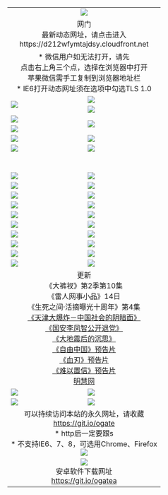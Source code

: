﻿<table>
  <tr></tr>
  <tr><td colspan=2 align=center><img src="https://cloud.githubusercontent.com/assets/11880933/13434984/f430fae2-e012-11e5-814f-c2df1e82b247.jpg" /></td></tr>
  <tr><td colspan=2 align=center>网门<br>最新动态网址，请点击进入
<br>https://d212wfymtajdsy.cloudfront.net
    </td>
  </tr>
  <tr>
    <td colspan=2 align=center>* 微信用户如无法打开，请先<br>点击右上角三个点，选择在浏览器中打开<br>苹果微信需手工复制到浏览器地址栏
    <br>* IE6打开动态网址须在选项中勾选TLS 1.0</td>
  </tr>
  <tr>
    <td rowspan=2><a href="https://d212wfymtajdsy.cloudfront.net/ogUP.aspx?name=11DKC.mp4&list=11DKC" target="_blank"><img src="https://d212wfymtajdsy.cloudfront.net/Up/11DKC1.jpg" /></a></td> 
    <td><div><a href="https://d212wfymtajdsy.cloudfront.net/ogUP.aspx?name=LRWS.mp4&list=LRWS" target="_blank"><img src="https://d212wfymtajdsy.cloudfront.net/Up/LRWS.jpg" /></a></td>
   </tr>
  <tr>
    <td><a href="https://d212wfymtajdsy.cloudfront.net/ogNiceVedio.aspx" target="_blank"><img src="https://d212wfymtajdsy.cloudfront.net/Up/11TGKDY.jpg" /></a></td>
  </tr>
  <tr>
    <td><a href="https://d212wfymtajdsy.cloudfront.net/ogUP.aspx?name=JQR.mp4&count=2" target="_blank"><img src="https://d212wfymtajdsy.cloudfront.net/Up/JQR.jpg" /></a></td>   
    <td rowspan=2><a href="https://d212wfymtajdsy.cloudfront.net/ogUP.aspx?name=JP.mp4&count=9" target="_blank"><img src="https://d212wfymtajdsy.cloudfront.net/Up/JP.jpg" /></td>
  </tr>
  <tr>
    <td><a href="https://d212wfymtajdsy.cloudfront.net/ogUP.aspx?name=WH.mp4" target="_blank"><img src="https://d212wfymtajdsy.cloudfront.net/Up/WH.jpg" /></a></td>
  </tr>
  <tr>
    <td><a href="https://d212wfymtajdsy.cloudfront.net/ogUP.aspx?name=SSZJ.mp4&list=SSZJ" target="_blank"><img src="https://d212wfymtajdsy.cloudfront.net/Up/SSZJ.jpg" /></a></td>
    <td><a href="https://d212wfymtajdsy.cloudfront.net/ogUP.aspx?name=1XQK.mp4&count=13" target="_blank"><img src="https://d212wfymtajdsy.cloudfront.net/Up/1XQK.jpg" /></a</td>
  </tr>
  <tr>
    <td><a href="https://d212wfymtajdsy.cloudfront.net/ogUP.aspx?name=ZY.mp4&count=2015:16" target="_blank"><img src="https://d212wfymtajdsy.cloudfront.net/Up/ZY.jpg" /></a</td>
    <td><a href="https://d212wfymtajdsy.cloudfront.net/ogUP.aspx?name=XTFY.mp4&count=B:2,A:24" target="_blank"><img src="https://d212wfymtajdsy.cloudfront.net/Up/XTFY.jpg" /></a></td>
  </tr>
  <!--tr>
    <td><a href="https://d212wfymtajdsy.cloudfront.net/ogUP.aspx?name=1LYF.mp4&count=2" target="_blank"><img src="https://cloud.githubusercontent.com/assets/11880933/13720279/6f16eb48-e83f-11e5-9556-90e9d1e24d09.jpg" /></a></td>
    <td><a href="https://d212wfymtajdsy.cloudfront.net/ogUP.aspx?name=1ZGC.mp4&count=6" target="_blank"><img src="https://cloud.githubusercontent.com/assets/11880933/13720281/7e0c9044-e83f-11e5-915d-d63d593fef21.jpg" /></a></td>
  </tr>
  <tr>
    <td><a href="https://d212wfymtajdsy.cloudfront.net/ogUP.aspx?name=1ZKM.mp4&count=3&current=3" target="_blank"><img src="https://cloud.githubusercontent.com/assets/11880933/13720283/858f1954-e83f-11e5-800b-94708d4ce09e.jpg" /></a></td>  
    <td><a href="https://d212wfymtajdsy.cloudfront.net/ogUP.aspx?name=1WWY.mp4&count=6&current=6" target="_blank"><img src="https://cloud.githubusercontent.com/assets/11880933/13720286/8fb0ffa6-e83f-11e5-8873-bfd1abd9ad97.jpg" /></a></td>
  </tr>
  <tr>
    <td><a href="https://d212wfymtajdsy.cloudfront.net/ogUP.aspx?name=10JGY.mp4&count=3" target="_blank"><img src="https://cloud.githubusercontent.com/assets/11880933/13720287/99e41986-e83f-11e5-9be2-70cc7ff44cf6.jpg" /></a></td>
    <td><a href="https://d212wfymtajdsy.cloudfront.net/ogUP.aspx?name=10CYS.mp4&count=2" target="_blank"><img src="https://cloud.githubusercontent.com/assets/11880933/13720292/a531a128-e83f-11e5-88ec-42f8d394e971.jpg" /></a></td>
  </tr-->
  <tr height="40">
  </tr>
  <tr>
    <td><a href="https://d212wfymtajdsy.cloudfront.net/ogUP.aspx?name=4SQQ.mp4&list=4SQQ" target="_blank"><img src="https://d212wfymtajdsy.cloudfront.net/Up/4SQQ0.jpg"/></a></td>
    <td><a href="https://d212wfymtajdsy.cloudfront.net/ogUP.aspx?name=4SHQ.mp4&list=4SHQ" target="_blank"><img src="https://d212wfymtajdsy.cloudfront.net/Up/4SHQ0.jpg"/></a></td>
  </tr>
  <tr>
    <td><a href="https://d212wfymtajdsy.cloudfront.net/ogUP.aspx?name=4SZG.mp4&list=4SZG" target="_blank"><img src="https://d212wfymtajdsy.cloudfront.net/Up/4SZG0.jpg"/></a></td>
    <td><a href="https://d212wfymtajdsy.cloudfront.net/ogUP.aspx?name=4SDJ.mp4&list=4SDJ" target="_blank"><img src="https://d212wfymtajdsy.cloudfront.net/Up/4SDJ0.jpg"/></a></td>
  </tr>
  <tr>
    <td><a href="https://d212wfymtajdsy.cloudfront.net/ogUP.aspx?name=4SGX.mp4&list=4SGX" target="_blank"><img src="https://d212wfymtajdsy.cloudfront.net/Up/4SGX0.jpg"/></a></td>
    <td><a href="https://d212wfymtajdsy.cloudfront.net/ogUP.aspx?name=4SHD.mp4&list=4SHD" target="_blank"><img src="https://d212wfymtajdsy.cloudfront.net/Up/4SHD0.jpg"/></a></td>
  </tr>
  <tr>
    <td><a href="https://d212wfymtajdsy.cloudfront.net/ogUP.aspx?name=4CTX.mp4&list=4CTX" target="_blank"><img src="https://d212wfymtajdsy.cloudfront.net/Up/4CTX0.jpg"/></a></td>
    <td><a href="https://d212wfymtajdsy.cloudfront.net/ogUP.aspx?name=4CWZ.mp4&list=4CWZ" target="_blank"><img src="https://d212wfymtajdsy.cloudfront.net/Up/4CWZ0.jpg"/></a></td>
  </tr>
  <tr>
    <td><a href="https://d212wfymtajdsy.cloudfront.net/onUP.aspx?name=https://d1qhweuvr3wm0g.cloudfront.net/" target="_blank"><img src="https://d212wfymtajdsy.cloudfront.net/Up/0DTW.jpg"/></a></td>
    <td><a href="https://d212wfymtajdsy.cloudfront.net/onUP.aspx?name=https://d240ns8up8earz.cloudfront.net/acenter/" target="_blank"><img src="https://d212wfymtajdsy.cloudfront.net/Up/0TDW.jpg" /></a></td>
  </tr>
  <tr>
    <td><a href="https://d212wfymtajdsy.cloudfront.net/onUP.aspx?name=https://d4508d6vomz2p.cloudfront.net/gb/nsc413.htm" target="_blank"><img src="https://d212wfymtajdsy.cloudfront.net/Up/0DJY.jpg" /></a></td>
    <td><a href="https://d212wfymtajdsy.cloudfront.net/onUP.aspx?name=https://d3bxwq7vzudb5l.cloudfront.net/xtr/gb/prog204.html" target="_blank"><img src="https://d212wfymtajdsy.cloudfront.net/Up/0XTR.jpg" /></a></td>
  </tr>
  <tr>
    <td><a href="https://d212wfymtajdsy.cloudfront.net/onUP.aspx?name=https://d3aj00iefsmfgc.cloudfront.net/" target="_blank"><img src="https://d212wfymtajdsy.cloudfront.net/Up/0MHW.jpg" /></a></td>
    <td><a href="https://d212wfymtajdsy.cloudfront.net/onUP.aspx?name=https://d1sbg9daat0zu5.cloudfront.net/" target="_blank"><img src="https://d212wfymtajdsy.cloudfront.net/Up/0ZJW.jpg" /></a></td>
  </tr>
  <tr>
    <td><a href="https://d212wfymtajdsy.cloudfront.net/ogUP.aspx?name=0FG.zip" target="_blank"><img src="https://d212wfymtajdsy.cloudfront.net/Up/0FG.jpg" /></a></td>
    <td><a href="https://d212wfymtajdsy.cloudfront.net/ogUP.aspx?name=0FGA.apk" target="_blank"><img src="https://d212wfymtajdsy.cloudfront.net/Up/0FGA.jpg" /></a></td>
  </tr>
  <tr>
    <td><a href="https://d212wfymtajdsy.cloudfront.net/ogUP.aspx?name=0U.zip" target="_blank"><img src="https://d212wfymtajdsy.cloudfront.net/Up/0U.jpg" /></a></td>
    <td><a href="https://d212wfymtajdsy.cloudfront.net/ogUP.aspx?name=0UA.apk" target="_blank"><img src="https://d212wfymtajdsy.cloudfront.net/Up/0UA.jpg" /></a></td>
  </tr>
  <tr>
    <td><a href="https://d212wfymtajdsy.cloudfront.net/ogUP.aspx?name=0iPPOTV.zip" target="_blank"><img src="https://d212wfymtajdsy.cloudfront.net/Up/0iPPOTV.jpg" /></a></td>
    <td><a href="https://d212wfymtajdsy.cloudfront.net/ogUP.aspx?name=0iNTD.apk" target="_blank"><img src="https://d212wfymtajdsy.cloudfront.net/Up/0iNTD.jpg" /></a></td>
  </tr>
  <tr>
    <td colspan=2 align=center>更新<br>
      《大裤衩》第2季第10集<br>
      《雷人网事小品》14日<br>
      《生死之间·活摘曝光十周年》第4集</a><br>
      <a href="https://d212wfymtajdsy.cloudfront.net/ogUP.aspx?name=4TJDBZ.mp4" target="_blank">《天津大爆炸－中国社会的阴暗面》</a><br>
      <a href="https://d212wfymtajdsy.cloudfront.net/ogUP.aspx?name=4LFZ.mp4" target="_blank">《国安李凤智公开退党》</a><br>
      <a href="https://d212wfymtajdsy.cloudfront.net/ogUP.aspx?name=4DDZHDCS.mp4" target="_blank">《大地震后的沉思》</a><br>
      <a href="https://d212wfymtajdsy.cloudfront.net/ogUP.aspx?name=11ZYZG0.mp4" target="_blank">《自由中国》预告片</a><br>
      <a href="https://d212wfymtajdsy.cloudfront.net/ogUP.aspx?name=11XR.mp4" target="_blank">《血刃》预告片</a><br>
      <a href="https://d212wfymtajdsy.cloudfront.net/ogUP.aspx?name=11NYZX.mp4&count=2" target="_blank">《难以置信》预告片</a><br>
      <a href="https://d212wfymtajdsy.cloudfront.net/onUP.aspx?name=https://www.minghui.org/" target="_blank">明慧网</a></td>
    </td>
  </tr>
  <tr>
    <td><a href="https://d212wfymtajdsy.cloudfront.net/ogNice.aspx" target="_blank"><img src="https://cloud.githubusercontent.com/assets/11880933/13720378/f84bb392-e841-11e5-8739-815049dd6ff8.jpg" /></a></td>
    <td><a href="https://d212wfymtajdsy.cloudfront.net/onCO.aspx?ob=600%E4%BA%8B%E7%89%A9&op=%E5%A2%9E%E5%88%A0%E6%94%B9&args=WH1~%23%E7%B1%BB%E5%9E%8B6%E6%96%B0%E9%97%BB%7c%23%E7%B1%BB%E5%9E%8B6%E8%AF%84%E8%AE%BA&mode=" target="_blank"><img src="https://cloud.githubusercontent.com/assets/11880933/13720380/04d76a16-e842-11e5-8833-e627daa88802.jpg" /></a></td> 
  </tr>
  <tr>
    <td><a href="https://d212wfymtajdsy.cloudfront.net/ogDY.aspx" target="_blank"><img src="https://cloud.githubusercontent.com/assets/11880933/13720384/11817090-e842-11e5-9571-7dc2f1af9f42.jpg" /></a></td>
    <td><a href="https://d212wfymtajdsy.cloudfront.net/ogST.aspx" target="_blank"><img src="https://cloud.githubusercontent.com/assets/11880933/13720385/1467ea3c-e842-11e5-86df-c96c9a556aaf.jpg" /></a></td> 
  </tr>
  <!--tr>
    <td colspan=2 align=center>
      <微信可扫描以下临时二维码<br/>https://bit.ly/1mBQHW8<br/><a href="https://d212wfymtajdsy.cloudfront.net/Up/0WMGDL3.png" target="_blank"><img src="https://d212wfymtajdsy.cloudfront.net/Up/0WMGD3.png"/></a>
  </tr-->
  <tr>
    <td colspan=2 align=center>可以持续访问本站的永久网址，请收藏<br/><a href="https://git.io/ogate" target="_blank">https://git.io/ogate</a><br/>* http后一定要跟s<br/>* 不支持IE6、7、8，可选用Chrome、Firefox<br/><a href="https://d212wfymtajdsy.cloudfront.net/Up/0WMGDL2.png" target="_blank"><img src="https://d212wfymtajdsy.cloudfront.net/Up/0WMGD2.png"/></a></td>
  </tr>
  <tr>
    <td colspan=2 align=center><a href="https://d212wfymtajdsy.cloudfront.net/ogUP.aspx?name=0oGate.apk" target="_blank"><img src="https://cloud.githubusercontent.com/assets/11880933/13720399/75e143ee-e842-11e5-9f0a-1421f423c80f.jpg" /></a><br>安卓软件下载网址<br><a href="https://git.io/ogatea">https://git.io/ogatea</a></td>
  </tr>
  <!--tr>
    <td colspan=2 align=center>可能失效的动态网址
    </td>
  </tr-->
</table>
